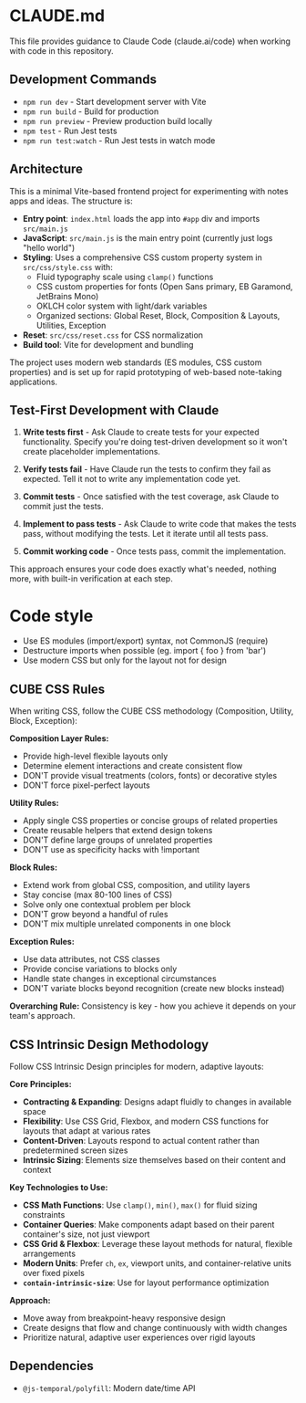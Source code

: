 # CLAUDE.md

This file provides guidance to Claude Code (claude.ai/code) when working with code in this repository.

## Development Commands

- `npm run dev` - Start development server with Vite
- `npm run build` - Build for production
- `npm run preview` - Preview production build locally
- `npm test` - Run Jest tests
- `npm run test:watch` - Run Jest tests in watch mode

## Architecture

This is a minimal Vite-based frontend project for experimenting with notes apps and ideas. The structure is:

- **Entry point**: `index.html` loads the app into `#app` div and imports `src/main.js`
- **JavaScript**: `src/main.js` is the main entry point (currently just logs "hello world")
- **Styling**: Uses a comprehensive CSS custom property system in `src/css/style.css` with:
  - Fluid typography scale using `clamp()` functions
  - CSS custom properties for fonts (Open Sans primary, EB Garamond, JetBrains Mono)
  - OKLCH color system with light/dark variables
  - Organized sections: Global Reset, Block, Composition & Layouts, Utilities, Exception
- **Reset**: `src/css/reset.css` for CSS normalization
- **Build tool**: Vite for development and bundling

The project uses modern web standards (ES modules, CSS custom properties) and is set up for rapid prototyping of web-based note-taking applications.

## Test-First Development with Claude

1. **Write tests first** - Ask Claude to create tests for your expected functionality. Specify you're doing test-driven development so it won't create placeholder implementations.

2. **Verify tests fail** - Have Claude run the tests to confirm they fail as expected. Tell it not to write any implementation code yet.

3. **Commit tests** - Once satisfied with the test coverage, ask Claude to commit just the tests.

4. **Implement to pass tests** - Ask Claude to write code that makes the tests pass, without modifying the tests. Let it iterate until all tests pass.

5. **Commit working code** - Once tests pass, commit the implementation.

This approach ensures your code does exactly what's needed, nothing more, with built-in verification at each step.


# Code style
- Use ES modules (import/export) syntax, not CommonJS (require)
- Destructure imports when possible (eg. import { foo } from 'bar')
- Use modern CSS but only for the layout not for design

## CUBE CSS Rules

When writing CSS, follow the CUBE CSS methodology (Composition, Utility, Block, Exception):

**Composition Layer Rules:**
- Provide high-level flexible layouts only
- Determine element interactions and create consistent flow
- DON'T provide visual treatments (colors, fonts) or decorative styles
- DON'T force pixel-perfect layouts

**Utility Rules:**
- Apply single CSS properties or concise groups of related properties
- Create reusable helpers that extend design tokens
- DON'T define large groups of unrelated properties
- DON'T use as specificity hacks with !important

**Block Rules:**
- Extend work from global CSS, composition, and utility layers
- Stay concise (max 80-100 lines of CSS)
- Solve only one contextual problem per block
- DON'T grow beyond a handful of rules
- DON'T mix multiple unrelated components in one block

**Exception Rules:**
- Use data attributes, not CSS classes
- Provide concise variations to blocks only
- Handle state changes in exceptional circumstances
- DON'T variate blocks beyond recognition (create new blocks instead)

**Overarching Rule:** Consistency is key - how you achieve it depends on your team's approach.

## CSS Intrinsic Design Methodology

Follow CSS Intrinsic Design principles for modern, adaptive layouts:

**Core Principles:**
- **Contracting & Expanding**: Designs adapt fluidly to changes in available space
- **Flexibility**: Use CSS Grid, Flexbox, and modern CSS functions for layouts that adapt at various rates
- **Content-Driven**: Layouts respond to actual content rather than predetermined screen sizes
- **Intrinsic Sizing**: Elements size themselves based on their content and context

**Key Technologies to Use:**
- **CSS Math Functions**: Use `clamp()`, `min()`, `max()` for fluid sizing constraints
- **Container Queries**: Make components adapt based on their parent container's size, not just viewport
- **CSS Grid & Flexbox**: Leverage these layout methods for natural, flexible arrangements
- **Modern Units**: Prefer `ch`, `ex`, viewport units, and container-relative units over fixed pixels
- **`contain-intrinsic-size`**: Use for layout performance optimization

**Approach:**
- Move away from breakpoint-heavy responsive design
- Create designs that flow and change continuously with width changes
- Prioritize natural, adaptive user experiences over rigid layouts


## Dependencies

- `@js-temporal/polyfill`: Modern date/time API